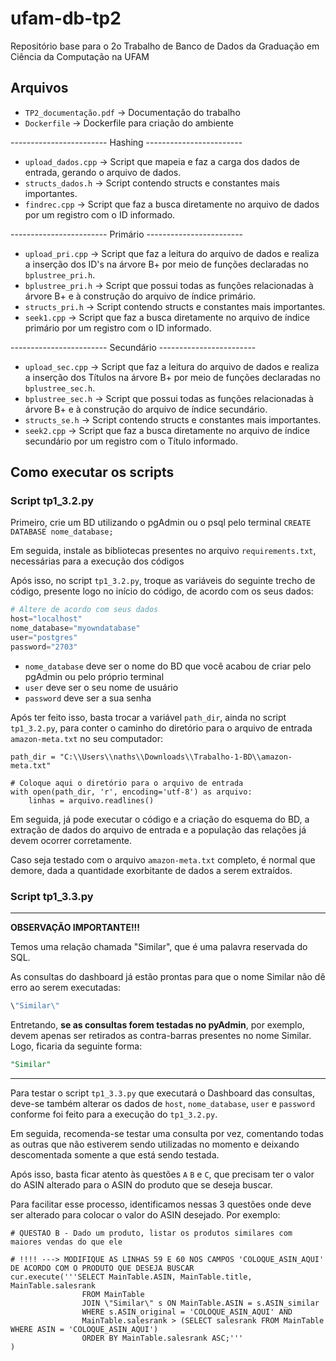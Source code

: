 # ufam-db-tp2

Repositório base para o 2o Trabalho de Banco de Dados da Graduação em Ciência da Computação na UFAM

## Arquivos

- ```TP2_documentação.pdf``` -> Documentação do trabalho
- ```Dockerfile``` -> Dockerfile para criação do ambiente

------------------------ Hashing ------------------------

- ```upload_dados.cpp``` -> Script que mapeia e faz a carga dos dados de entrada, gerando o arquivo de dados.
- ```structs_dados.h``` -> Script contendo structs e constantes mais importantes.
- ```findrec.cpp``` -> Script que faz a busca diretamente no arquivo de dados por um registro com o ID informado.

------------------------ Primário ------------------------

- ```upload_pri.cpp``` -> Script que faz a leitura do arquivo de dados e realiza a inserção dos ID's na árvore B+ por meio de funções declaradas no ```bplustree_pri.h```.
- ```bplustree_pri.h``` -> Script que possui todas as funções relacionadas à árvore B+ e à construção do arquivo de índice primário.
- ```structs_pri.h``` -> Script contendo structs e constantes mais importantes.
- ```seek1.cpp``` -> Script que faz a busca diretamente no arquivo de índice primário por um registro com o ID informado.

------------------------ Secundário ------------------------

- ```upload_sec.cpp``` -> Script que faz a leitura do arquivo de dados e realiza a inserção dos Títulos na árvore B+ por meio de funções declaradas no ```bplustree_sec.h```.
- ```bplustree_sec.h``` -> Script que possui todas as funções relacionadas à árvore B+ e à construção do arquivo de índice secundário.
- ```structs_se.h``` -> Script contendo structs e constantes mais importantes.
- ```seek2.cpp``` -> Script que faz a busca diretamente no arquivo de índice secundário por um registro com o Título informado.

## Como executar os scripts

### Script tp1_3.2.py

Primeiro, crie um BD utilizando o pgAdmin ou o psql pelo terminal ```CREATE DATABASE nome_database;```

Em seguida, instale as bibliotecas presentes no arquivo ```requirements.txt```, necessárias para a execução dos códigos 

Após isso, no script ```tp1_3.2.py```, troque as variáveis do seguinte trecho de código, presente logo no início do código, de acordo com os seus dados:

```python
# Altere de acordo com seus dados
host="localhost"
nome_database="myowndatabase"
user="postgres"
password="2703"
```

- ```nome_database``` deve ser o nome do BD que você acabou de criar pelo pgAdmin ou pelo próprio terminal
- ```user``` deve ser o seu nome de usuário
- ```password``` deve ser a sua senha

Após ter feito isso, basta trocar a variável ```path_dir```, ainda no script ```tp1_3.2.py```, para conter o caminho do diretório para o arquivo de entrada ```amazon-meta.txt``` no seu computador:

```python3
path_dir = "C:\\Users\\naths\\Downloads\\Trabalho-1-BD\\amazon-meta.txt"

# Coloque aqui o diretório para o arquivo de entrada
with open(path_dir, 'r', encoding='utf-8') as arquivo:
    linhas = arquivo.readlines()
```

Em seguida, já pode executar o código e a criação do esquema do BD, a extração de dados do arquivo de entrada e a população das relações já devem ocorrer corretamente.

Caso seja testado com o arquivo ```amazon-meta.txt``` completo, é normal que demore, dada a quantidade exorbitante de dados a serem extraídos.

### Script tp1_3.3.py

-----------------------------------------------------

**OBSERVAÇÃO IMPORTANTE!!!**

Temos uma relação chamada "Similar", que é uma palavra reservada do SQL. 

As consultas do dashboard já estão prontas para que o nome Similar não dê erro ao serem executadas:

```python
\"Similar\"
```

Entretando, **se as consultas forem testadas no pyAdmin**, por exemplo, devem apenas ser retirados as contra-barras presentes no nome Similar. Logo, ficaria da seguinte forma:

```SQL
"Similar"
```
-----------------------------------------------------

Para testar o script ```tp1_3.3.py``` que executará o Dashboard das consultas, deve-se também alterar os dados de ```host```, ```nome_database```, ```user``` e ```password``` conforme foi feito para a execução do ```tp1_3.2.py```.  

Em seguida, recomenda-se testar uma consulta por vez, comentando todas as outras que não estiverem sendo utilizadas no momento e deixando descomentada somente a que está sendo testada.

Após isso, basta ficar atento às questões ```A``` ```B``` e ```C```, que precisam ter o valor do ASIN alterado para o ASIN do produto que se deseja buscar.

Para facilitar esse processo, identificamos nessas 3 questões onde deve ser alterado para colocar o valor do ASIN desejado. Por exemplo:

```python3
# QUESTAO B - Dado um produto, listar os produtos similares com maiores vendas do que ele

# !!!! ---> MODIFIQUE AS LINHAS 59 E 60 NOS CAMPOS 'COLOQUE_ASIN_AQUI' DE ACORDO COM O PRODUTO QUE DESEJA BUSCAR
cur.execute('''SELECT MainTable.ASIN, MainTable.title, MainTable.salesrank 
                FROM MainTable 
                JOIN \"Similar\" s ON MainTable.ASIN = s.ASIN_similar 
                WHERE s.ASIN_original = 'COLOQUE_ASIN_AQUI' AND 
                MainTable.salesrank > (SELECT salesrank FROM MainTable WHERE ASIN = 'COLOQUE_ASIN_AQUI')
                ORDER BY MainTable.salesrank ASC;'''
)
```
